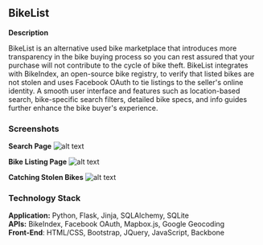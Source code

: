 BikeList
--------

**Description**

BikeList is an alternative used bike marketplace that introduces more transparency in the bike buying process so you can rest assured that your purchase will not contribute to the cycle of bike theft. BikeList integrates with BikeIndex, an open-source bike registry, to verify that listed bikes are not stolen and uses Facebook OAuth to tie listings to the seller's online identity. A smooth user interface and features such as location-based search, bike-specific search filters, detailed bike specs, and info guides further enhance the bike buyer's experience.

### Screenshots

**Search Page**
![alt text](https://cldup.com/-CCK9vvr9h.png)

**Bike Listing Page**
![alt text](https://cldup.com/SG7KLqyY4C.png)

**Catching Stolen Bikes**
![alt text](https://cldup.com/Td9NE6eydd.png)

### Technology Stack

**Application:** Python, Flask, Jinja, SQLAlchemy, SQLite  
**APIs:** BikeIndex, Facebook OAuth, Mapbox.js, Google Geocoding  
**Front-End**: HTML/CSS, Bootstrap, JQuery, JavaScript, Backbone  
